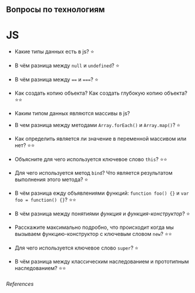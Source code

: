 ## Вопросы по технологиям

# JS

* Какие типы данных есть в js? :star:
* В чём разница между ```null``` и ```undefined```? :star:

* В чём разница между ```==``` и ```===```? :star:

* Как создать копию объекта? Как создать глубокую копию объекта? :star::star: 

* Каким типом данных являются массивы в js?
* В чем разница между методами ```Array.forEach()``` и ```Array.map()```? :star:
* Как определить является ли значение в переменной массивом или нет? :star::star:

* Объясните для чего используется ключевое слово ```this```? :star::star:
* Для чего используется метод ```bind```? Что является результатом выполнения этого метода? :star:

* В чём разница ежду объявлениями функций: ```function foo() {}``` и ```var foo = function() {}```? :star::star:
* В чём разница между понятиями *функция* и *функция-конструктор*? :star:
* Расскажите максимально подробно, что происходит когда мы вызываем функцию-конструктор с ключевым словом ```new```? :star::star:
* Для чего используется ключевое слово ```super```? :star:
* В чём разница между классическим наследованием и прототипным наследованием? :star::star:

###### References
